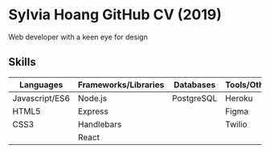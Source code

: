 # Sylvia Hoang GitHub CV (2019)

Web developer with a keen eye for design

## Skills
| Languages |  Frameworks/Libraries | Databases | Tools/Other | 
| -------- | -------- | -------- | -------- |
| Javascript/ES6|Node.js|PostgreSQL|Heroku|
|HTML5|Express||Figma|
|CSS3|Handlebars||Twilio|
||React||

